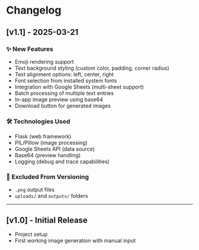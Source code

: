 # Changelog

## [v1.1] - 2025-03-21
### ✨ New Features
- Emoji rendering support
- Text background styling (custom color, padding, corner radius)
- Text alignment options: left, center, right
- Font selection from installed system fonts
- Integration with Google Sheets (multi-sheet support)
- Batch processing of multiple text entries
- In-app image preview using base64
- Download button for generated images

### 🛠️ Technologies Used
- Flask (web framework)
- PIL/Pillow (image processing)
- Google Sheets API (data source)
- Base64 (preview handling)
- Logging (debug and trace capabilities)

### 🚫 Excluded From Versioning
- `.png` output files
- `uploads/` and `outputs/` folders

---

## [v1.0] - Initial Release
- Project setup
- First working image generation with manual input

